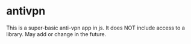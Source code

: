 # antivpn
This is a super-basic anti-vpn app in js.  It does NOT include access to a library. 
May add or change in the future.
